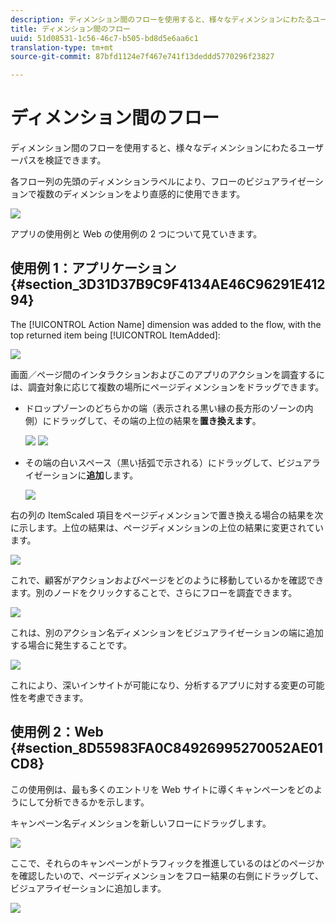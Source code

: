 ```yaml
---
description: ディメンション間のフローを使用すると、様々なディメンションにわたるユーザーパスを検証できます。
title: ディメンション間のフロー
uuid: 51d08531-1c56-46c7-b505-bd8d5e6aa6c1
translation-type: tm+mt
source-git-commit: 87bfd1124e7f467e741f13deddd5770296f23827

---
```



# ディメンション間のフロー

ディメンション間のフローを使用すると、様々なディメンションにわたるユーザーパスを検証できます。

各フロー列の先頭のディメンションラベルにより、フローのビジュアライゼーションで複数のディメンションをより直感的に使用できます。

![](assets/flow.png)

アプリの使用例と Web の使用例の 2 つについて見ていきます。

## 使用例 1：アプリケーション {#section_3D31D37B9C9F4134AE46C96291E41294}

The [!UICONTROL Action Name] dimension was added to the flow, with the top returned item being [!UICONTROL ItemAdded]:

![](assets/multi-dimensional-flow.png)

画面／ページ間のインタラクションおよびこのアプリのアクションを調査するには、調査対象に応じて複数の場所にページディメンションをドラッグできます。

* ドロップゾーンのどちらかの端（表示される黒い縁の長方形のゾーンの内側）にドラッグして、その端の上位の結果を&#x200B;**置き換えます**。

   ![](assets/multi-dimensional-flow2.png) ![](assets/multi-dimensional-flow3.png)

* その端の白いスペース（黒い括弧で示される）にドラッグして、ビジュアライゼーションに&#x200B;**追加**&#x200B;します。

   ![](assets/multi-dimensional-flow4.png)

右の列の ItemScaled 項目をページディメンションで置き換える場合の結果を次に示します。上位の結果は、ページディメンションの上位の結果に変更されています。

![](assets/multi-dimensional-flow5.png)

これで、顧客がアクションおよびページをどのように移動しているかを確認できます。別のノードをクリックすることで、さらにフローを調査できます。

![](assets/multi-dimensional-flow6.png)

これは、別のアクション名ディメンションをビジュアライゼーションの端に追加する場合に発生することです。

![](assets/multi-dimensional-flow7.png)

これにより、深いインサイトが可能になり、分析するアプリに対する変更の可能性を考慮できます。

## 使用例 2：Web {#section_8D55983FA0C84926995270052AE01CD8}

この使用例は、最も多くのエントリを Web サイトに導くキャンペーンをどのようにして分析できるかを示します。

キャンペーン名ディメンションを新しいフローにドラッグします。

![](assets/multi-dimensional-flow8.png)

ここで、それらのキャンペーンがトラフィックを推進しているのはどのページかを確認したいので、ページディメンションをフロー結果の右側にドラッグして、ビジュアライゼーションに追加します。

![](assets/multi-dimensional-flow9.png)
